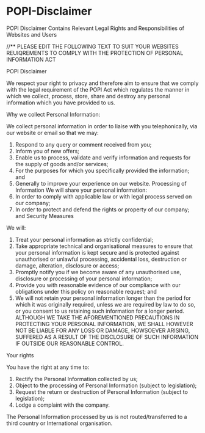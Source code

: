 # POPI-Disclaimer
POPI Disclaimer Contains Relevant Legal Rights and Responsibilities of Websites and Users

//** PLEASE EDIT THE FOLLOWING TEXT TO SUIT YOUR WEBSITES REUIQREMENTS TO COMPLY WITH THE PROTECTION OF PERSONAL INFORMATION ACT


POPI Disclaimer

We respect your right to privacy and therefore aim to ensure that we comply with the legal requirement of the
POPI Act which regulates the manner in which we collect, process, store, share and destroy any personal
information which you have provided to us.

Why we collect Personal Information:

We collect personal information in order to liaise with you telephonically, via our website or email so that we
may:

1. Respond to any query or comment received from you;
2. Inform you of new offers;
3. Enable us to process, validate and verify information and requests for the supply of goods and/or services;
4. For the purposes for which you specifically provided the information; and
5. Generally to improve your experience on our website.
Processing of Information
We will share your personal information:
1. In order to comply with applicable law or with legal process served on our company;
2. In order to protect and defend the rights or property of our company; and
Security Measures

We will:

1. Treat your personal information as strictly confidential;
2. Take appropriate technical and organisational measures to ensure that your personal information is kept
secure and is protected against unauthorised or unlawful processing, accidental loss, destruction or damage,
alteration, disclosure or access;
3. Promptly notify you if we become aware of any unauthorised use, disclosure or processing of your personal
information;
4. Provide you with reasonable evidence of our compliance with our obligations under this policy on reasonable
request; and
5. We will not retain your personal information longer than the period for which it was originally required,
unless we are required by law to do so, or you consent to us retaining such information for a longer period.
ALTHOUGH WE TAKE THE AFOREMENTIONED PRECAUTIONS IN PROTECTING YOUR PERSONAL INFORMATION,
WE SHALL HOWEVER NOT BE LIABLE FOR ANY LOSS OR DAMAGE, HOWSOEVER ARISING, SUFFERED AS A
RESULT OF THE DISCLOSURE OF SUCH INFORMATION IF OUTSIDE OUR REASONABLE CONTROL.

Your rights

You have the right at any time to:

1. Rectify the Personal Information collected by us;
2. Object to the processing of Personal Information (subject to legislation);
3. Request the return or destruction of Personal Information (subject to legislation);
4. Lodge a complaint with the company.

The Personal Information processed by us is not routed/transferred to a third country or International
organisation.

